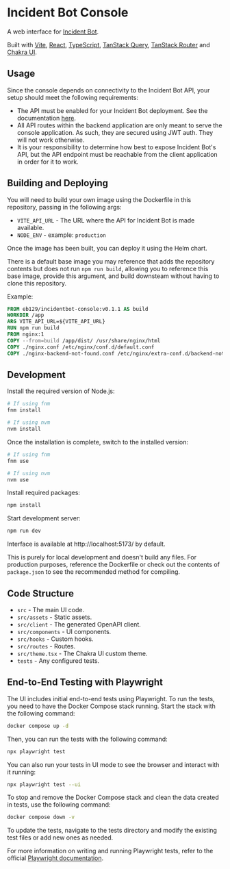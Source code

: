 # Incident Bot Console

A web interface for [Incident Bot](https://github.com/incidentbot/incidentbot).

Built with [Vite](https://vitejs.dev/), [React](https://reactjs.org/), [TypeScript](https://www.typescriptlang.org/), [TanStack Query](https://tanstack.com/query), [TanStack Router](https://tanstack.com/router) and [Chakra UI](https://chakra-ui.com/).

## Usage

Since the console depends on connectivity to the Incident Bot API, your setup should meet the following requirements:

* The API must be enabled for your Incident Bot deployment. See the documentation [here](https://docs.incidentbot.io/configuration/#api).
* All API routes within the backend application are only meant to serve the console application. As such, they are secured using JWT auth. They will not work otherwise.
* It is your responsibility to determine how best to expose Incident Bot's API, but the API endpoint must be reachable from the client application in order for it to work.

## Building and Deploying

You will need to build your own image using the Dockerfile in this repository, passing in the following args:

* `VITE_API_URL` - The URL where the API for Incident Bot is made available.
* `NODE_ENV` - example: `production`

Once the image has been built, you can deploy it using the Helm chart.

There is a default base image you may reference that adds the repository contents but does not run `npm run build`, allowing you to reference this base image, provide this argument, and build downsteam without having to clone this repository.

Example:

```dockerfile
FROM eb129/incidentbot-console:v0.1.1 AS build
WORKDIR /app
ARG VITE_API_URL=${VITE_API_URL}
RUN npm run build
FROM nginx:1
COPY --from=build /app/dist/ /usr/share/nginx/html
COPY ./nginx.conf /etc/nginx/conf.d/default.conf
COPY ./nginx-backend-not-found.conf /etc/nginx/extra-conf.d/backend-not-found.conf
```

## Development

Install the required version of Node.js:

```bash
# If using fnm
fnm install

# If using nvm
nvm install
```

Once the installation is complete, switch to the installed version:

```bash
# If using fnm
fnm use 

# If using nvm
nvm use
```

Install required packages:

```bash
npm install
```

Start development server:

```bash
npm run dev
```

Interface is available at  http://localhost:5173/ by default.

This is purely for local development and doesn't build any files. For production purposes, reference the Dockerfile or check out the contents of `package.json` to see the recommended method for compiling.

## Code Structure

* `src` - The main UI code.
* `src/assets` - Static assets.
* `src/client` - The generated OpenAPI client.
* `src/components` - UI components.
* `src/hooks` - Custom hooks.
* `src/routes` - Routes.
* `src/theme.tsx` - The Chakra UI custom theme.
* `tests` - Any configured tests.

## End-to-End Testing with Playwright

The UI includes initial end-to-end tests using Playwright. To run the tests, you need to have the Docker Compose stack running. Start the stack with the following command:

```bash
docker compose up -d
```

Then, you can run the tests with the following command:

```bash
npx playwright test
```

You can also run your tests in UI mode to see the browser and interact with it running:

```bash
npx playwright test --ui
```

To stop and remove the Docker Compose stack and clean the data created in tests, use the following command:

```bash
docker compose down -v
```

To update the tests, navigate to the tests directory and modify the existing test files or add new ones as needed.

For more information on writing and running Playwright tests, refer to the official [Playwright documentation](https://playwright.dev/docs/intro).
